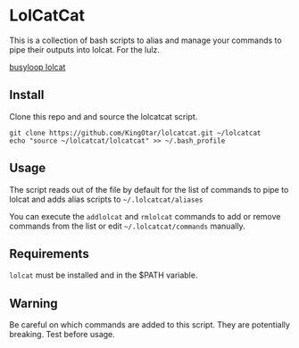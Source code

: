 # LolCatCat
This is a collection of bash scripts to alias and manage your commands to pipe their outputs into lolcat. For the lulz.

[busyloop lolcat](https://github.com/busyloop/lolcat)

## Install
Clone this repo and and source the lolcatcat script.
```
git clone https://github.com/KingOtar/lolcatcat.git ~/lolcatcat
echo "source ~/lolcatcat/lolcatcat" >> ~/.bash_profile
```

## Usage
The script reads out of the  file by default for the list of commands to pipe to lolcat and adds alias scripts to `~/.lolcatcat/aliases`

You can execute the `addlolcat` and `rmlolcat` commands to add or remove commands from the list or edit `~/.lolcatcat/commands` manually.

## Requirements
`lolcat` must be installed and in the $PATH variable.

## Warning
Be careful on which commands are added to this script. They are potentially breaking. Test before usage.

